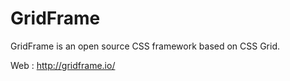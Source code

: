 # GridFrame
GridFrame is an open source CSS framework based on CSS Grid.

Web : http://gridframe.io/
